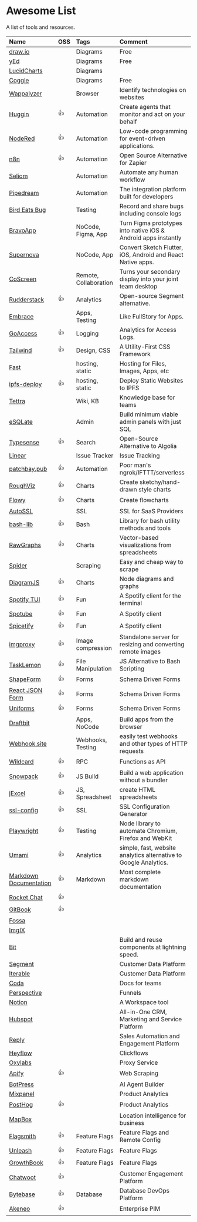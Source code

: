 ---
---

# Awesome List

A list of tools and resources.

| Name                                                                  | OSS  | Tags                  | Comment                                                          |
| :-------------------------------------------------------------------- | :--- | :-------------------- | :--------------------------------------------------------------- |
| [draw.io](https://draw.io/)                                           |      | Diagrams              | Free                                                             |
| [yEd](https://www.yworks.com/yed-live/)                               |      | Diagrams              | Free                                                             |
| [LucidCharts](https://www.lucidchart.com/pages/)                      |      | Diagrams              |                                                                  |
| [Coggle](https://coggle.it/)                                          |      | Diagrams              | Free                                                             |
| [Wappalyzer](https://www.wappalyzer.com/)                             |      | Browser               | Identify technologies on websites                                |
| [Huggin](https://github.com/huginn/huginn)                            | :+1: | Automation            | Create agents that monitor and act on your behalf                |
| [NodeRed](https://nodered.org)                                        | :+1: | Automation            | Low-code programming for event-driven applications.              |
| [n8n](https://n8n.io/)                                                | :+1: | Automation            | Open Source Alternative for Zapier                               |
| [Seliom](https://www.seliom.com/)                                     |      | Automation            | Automate any human workflow                                      |
| [Pipedream](https://pipedream.com/)                                   |      | Automation            | The integration platform built for developers                    |
| [Bird Eats Bug](https://birdeatsbug.com/)                             |      | Testing               | Record and share bugs including console logs                     |
| [BravoApp](https://www.bravostudio.app/)                              |      | NoCode, Figma, App    | Turn Figma prototypes into native iOS & Android apps instantly   |
| [Supernova](https://supernova.io)                                     |      | NoCode, App           | Convert Sketch Flutter, iOS, Android and React Native apps.      |
| [CoScreen](https://www.coscreen.co/)                                  |      | Remote, Collaboration | Turns your secondary display into your joint team desktop        |
| [Rudderstack](https://github.com/rudderlabs/rudder-server)            | :+1: | Analytics             | Open-source Segment alternative.                                 |
| [Embrace](https://embrace.io/)                                        |      | Apps, Testing         | Like FullStory for Apps.                                         |
| [GoAccess](https://goaccess.io/)                                      | :+1: | Logging               | Analytics for Access Logs.                                       |
| [Tailwind](https://tailwindcss.com/)                                  | :+1: | Design, CSS           | A Utility-First CSS Framework                                    |
| [Fast](https://fast.io/)                                              |      | hosting, static       | Hosting for Files, Images, Apps, etc                             |
| [ipfs-deploy](https://github.com/ipfs-shipyard/ipfs-deploy)           | :+1: | hosting, static       | Deploy Static Websites to IPFS                                   |
| [Tettra](https://tettra.com/product/)                                 |      | Wiki, KB              | Knowledge base for teams                                         |
| [eSQLate](https://github.com/forbesmyester/esqlate)                   |      | Admin                 | Build minimum viable admin panels with just SQL                  |
| [Typesense](https://github.com/typesense/typesense)                   | :+1: | Search                | Open-Source Alternative to Algolia                               |
| [Linear](https://linear.app/)                                         |      | Issue Tracker         | Issue Tracking                                                   |
| [patchbay.pub](https://patchbay.pub/)                                 | :+1: | Automation            | Poor man's ngrok/IFTTT/serverless                                |
| [RoughViz](https://github.com/jwilber/roughViz)                       | :+1: | Charts                | Create sketchy/hand-drawn style charts                           |
| [Flowy](https://github.com/alyssaxuu/flowy)                           | :+1: | Charts                | Create flowcharts                                                |
| [AutoSSL](https://autossl.co/)                                        |      | SSL                   | SSL for SaaS Providers                                           |
| [bash-lib](https://github.com/cyberark/bash-lib)                      | :+1: | Bash                  | Library for bash utility methods and tools                       |
| [RawGraphs](https://github.com/rawgraphs/raw)                         | :+1: | Charts                | Vector-based visualizations from spreadsheets                    |
| [Spider](https://tryspider.com/)                                      |      | Scraping              | Easy and cheap way to scrape                                     |
| [DiagramJS](https://github.com/graphql-editor/diagram)                | :+1: | Charts                | Node diagrams and graphs                                         |
| [Spotify TUI](https://github.com/Rigellute/spotify-tui)               | :+1: | Fun                   | A Spotify client for the terminal                                |
| [Spotube](https://github.com/KRTirtho/spotube)                        | :+1: | Fun                   | A Spotify client                                                 |
| [Spicetify](https://github.com/spicetify/cli)                         | :+1: | Fun                   | A Spotify client                                                 |
| [imgproxy](https://github.com/imgproxy/imgproxy)                      | :+1: | Image compression     | Standalone server for resizing and converting remote images      |
| [TaskLemon](https://github.com/cykelero/tasklemon)                    | :+1: | File Manipulation     | JS Alternative to Bash Scripting                                 |
| [ShapeForm](https://github.com/TakeShape/shape-form)                  | :+1: | Forms                 | Schema Driven Forms                                              |
| [React JSON Form](https://github.com/rjsf-team/react-jsonschema-form) | :+1: | Forms                 | Schema Driven Forms                                              |
| [Uniforms](https://github.com/vazco/uniforms)                         | :+1: | Forms                 | Schema Driven Forms                                              |
| [Draftbit](https://draftbit.com/)                                     |      | Apps, NoCode          | Build apps from the browser                                      |
| [Webhook.site](https://webhook.site/)                                 |      | Webhooks, Testing     | easily test webhooks and other types of HTTP requests            |
| [Wildcard](https://github.com/reframejs/wildcard-api)                 | :+1: | RPC                   | Functions as API                                                 |
| [Snowpack](https://www.snowpack.dev/)                                 | :+1: | JS Build              | Build a web application without a bundler                        |
| [jExcel](https://github.com/paulhodel/jexcel)                         | :+1: | JS, Spreadsheet       | create HTML spreadsheets                                         |
| [ssl-config](https://ssl-config.mozilla.org/)                         | :+1: | SSL                   | SSL Configuration Generator                                      |
| [Playwright](https://playwright.dev/)                                 | :+1: | Testing               | Node library to automate Chromium, Firefox and WebKit            |
| [Umami](https://umami.is/)                                            | :+1: | Analytics             | simple, fast, website analytics alternative to Google Analytics. |
| [Markdown Documentation](https://www.markdownguide.org/basic-syntax/) | :+1: | Markdown              | Most complete markdown documentation                             |
| [Rocket Chat](https://rocket.chat/)                                   | :+1: |                       |                                                                  |
| [GitBook](https://www.gitbook.com/)                                   | :+1: |                       |                                                                  |
| [Fossa](https://fossa.com/)                                           |      |                       |                                                                  |
| [ImgIX](https://www.imgix.com/)                                       |      |                       |                                                                  |
| [Bit](https://bit.dev/)                                               |      |                       | Build and reuse components at lightning speed.                   |
| [Segment](https://segment.com/)                                       |      |                       | Customer Data Platform                                           |
| [Iterable](https://iterable.com/)                                     |      |                       | Customer Data Platform                                           |
| [Coda](https://coda.io/)                                              |      |                       | Docs for teams                                                   |
| [Perspective](https://perspective.co/)                                |      |                       | Funnels                                                          |
| [Notion](https://www.notion.so/)                                      |      |                       | A Workspace tool                                                 |
| [Hubspot](https://www.hubspot.de/)                                    |      |                       | All-in-One CRM, Marketing and Service Platform                   |
| [Reply](https://reply.io/)                                            |      |                       | Sales Automation and Engagement Platform                         |
| [Heyflow](https://heyflow.app/)                                       |      |                       | Clickflows                                                       |
| [Oxylabs](https://oxylabs.io/)                                        |      |                       | Proxy Service                                                    |
| [Apify](https://apify.com/)                                           | :+1: |                       | Web Scraping                                                     |
| [BotPress](https://botpress.com/)                                     |      |                       | AI Agent Builder                                                 |
| [Mixpanel](https://mixpanel.com/)                                     |      |                       | Product Analytics                                                |
| [PostHog](https://posthog.com/)                                       | :+1: |                       | Product Analytics                                                |
| [MapBox](https://www.mapbox.com/)                                     |      |                       | Location intelligence for business                               |
| [Flagsmith](https://flagsmith.com/)                                   | :+1: | Feature Flags         | Feature Flags and Remote Config                                  |
| [Unleash](https://www.getunleash.io/)                                 | :+1: | Feature Flags         | Feature Flags                                                    |
| [GrowthBook](https://www.growthbook.io/)                              | :+1: | Feature Flags         | Feature Flags                                                    |
| [Chatwoot](https://www.chatwoot.com/)                                 | :+1: |                       | Customer Engagement Platform                                     |
| [Bytebase](https://www.bytebase.com/)                                 | :+1: | Database              | Database DevOps Platform                                         |
| [Akeneo](https://www.akeneo.com/)                                     | :+1: |                       | Enterprise PIM                                                   |
